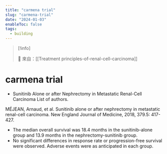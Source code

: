 ```yaml
---
title: "carmena trial"
slug: "carmena-trial"
date: "2024-01-03"
enableToc: false
tags:
  - building
---
```


> [!info]
>
> 🌱 來自：[[Treatment principles-of-renal-cell-carcinoma]]

# carmena trial

- Sunitinib Alone or after Nephrectomy in Metastatic Renal-Cell Carcinoma
  List of authors.

MÉJEAN, Arnaud, et al. Sunitinib alone or after nephrectomy in metastatic renal-cell carcinoma. New England Journal of Medicine, 2018, 379.5: 417-427.

- The median overall survival was 18.4 months in the sunitinib-alone group and 13.9 months in the nephrectomy-sunitinib group.
- No significant differences in response rate or progression-free survival were observed. Adverse events were as anticipated in each group.
